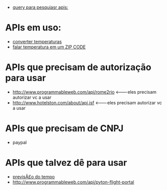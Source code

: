 
- [query para pesquiasr apis: ](http://www.programmableweb.com/category/air-travel%2Bcredit-cards%2Bhotels%2Btravel%2Bweather/apis?category=19989%2C20096%2C20057%2C19965%2C20122&data_format=21176)

# APIs em uso:
- [converter temperaturas](http://www.webservicex.net/ConvertTemperature.asmx?WSDL)
- [falar temperatura em um ZIP CODE](http://wsf.cdyne.com/WeatherWS/Weather.asmx?wsdl)

# APIs que precisam de autorização para usar
- http://www.programmableweb.com/api/rome2rio <---eles precisam autorizar vc a usar
- http://www.hotelston.com/about/api.jsf <---eles precisam autorizar vc a usar

# APIs que precisam de CNPJ
- paypal


# APIs que talvez dê para usar
- [previsÃ£o do tempo](https://www.wunderground.com/weather/api/)
- http://www.programmableweb.com/api/pyton-flight-portal











